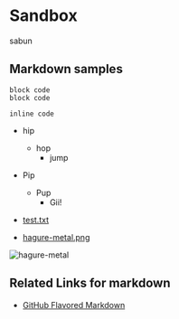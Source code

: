 Sandbox
=======

sabun


## Markdown samples

```
block code
block code
```

`inline code`

- hip
  - hop
    - jump
- Pip
  - Pup
    - Gii!

- [test.txt](test.txt)
- [hagure-metal.png](http://kjirou.net/hagure-metal.png)

![hagure-metal](http://kjirou.net/hagure-metal.png)


## Related Links for markdown

- [GitHub Flavored Markdown](https://help.github.com/articles/github-flavored-markdown)
